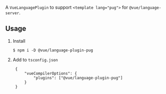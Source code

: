 A `VueLanguagePlugin` to support `<template lang="pug">` for `@vue/language-server`.

## Usage

1. Install

   `$ npm i -D @vue/language-plugin-pug`

2. Add to `tsconfig.json`

   ```jsonc
	{
		"vueCompilerOptions": {
			"plugins": ["@vue/language-plugin-pug"]
		}
	}
   ```

